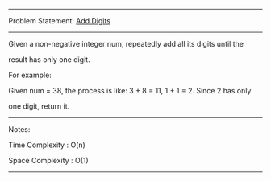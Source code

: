 ******************************************************************************
Problem Statement: [Add Digits](https://leetcode.com/problems/add-digits/#/description)
******************************************************************************

Given a non-negative integer num, repeatedly add all its digits until the

result has only one digit. 

For example: 

Given num = 38, the process is like: 3 + 8 = 11, 1 + 1 = 2. Since 2 has only

one digit, return it.

******************************************************************************
Notes:

Time Complexity : O(n)

Space Complexity : O(1) 

******************************************************************************
